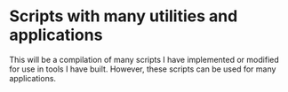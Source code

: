 # Scripts with many utilities and applications
This will be a compilation of many scripts I have implemented or modified for use in tools I have built. However, these scripts can be used for many applications. 
